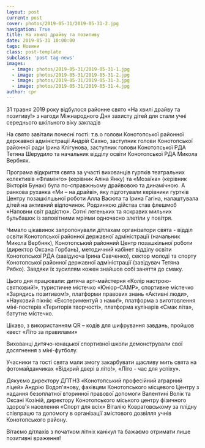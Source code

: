```yaml
---
layout: post
current: post
cover: photos/2019-05-31/2019-05-31-2.jpg
navigation: True
title: На хвилі драйву та позитиву
date: 2019-05-31 10:00:00
tags: Новини
class: post-template
subclass: 'post tag-news'
images:
  - image: photos/2019-05-31/2019-05-31-1.jpg
  - image: photos/2019-05-31/2019-05-31-2.jpg
  - image: photos/2019-05-31/2019-05-31-3.jpg
  - image: photos/2019-05-31/2019-05-31-4.jpg
author: cpr
---
```


31 травня 2019 року відбулося районне свято «На хвилі драйву та позитиву!» з нагоди Міжнародного Дня захисту дітей для стали учні середнього шкільного віку закладів

На свято завітали почесні гості: т.в.о голови Конотопської районної державної адміністрації Андрій Сахно, заступник голови Конотопської районної ради Ірина Клігунова, заступник голови Конотопської РДА Тетяна Шерудило та начальник відділу освіти Конотопської РДА Микола Вербняк.

Програма відкриття свята за участі вихованців гуртків театральних колективів «Фламінго» (керівник Аліна Янку) та «Мозаїка» (керівник Вікторія Бунак)  була по-справжньому драйвовою та динамічною.  А ранкова руханка «Ми – на драйві», яку підготували керівники гуртків Центру позашкілшьної роботи  Алла Васюта та Ірина Гагіна,  налаштувала дітей на активний відпочинок. Родзинкою дійства  став флешмоб «Наповни світ радістю». Сотні легеньких  та яскравих мильних бульбашок із заповітними мріями одночасно злетіли у повітря.

Чимало цікавинок запропонували дітлахам організатори свята  - відділ освіти Конотопської районної державної адміністрації (начальник Микола Вербняк), Конотопський районний Центр позашкільної роботи (директор Оксана Горбань),  методичний кабінет відділу освіти Конотопської РДА (завідуюча Ірина Савченко), сектор молоді та спорту Конотопської районної державної адміністрації (завідувач Тетяна Рябко).  Завдяки їх зусиллям кожен знайшов собі заняття до смаку.

Цього дня працювали: дитяча арт-майстерня  «Колір настрою-святковий!», туристичне містечко «Юніор-САМР», спортивне містечко «Зарядись позитивом!», платформи правових знань «Активні люди», «Науковий пікнік: «Експериментуй з нами!», платформа з виготовлення міні-постерів «Територія творчості», платформа кулінарів «Смак літа», батутне містечко. 

Цікаво, з використанням QR – кодів для шифрування завдань, пройшов  квест «Літо за правилами»

Вихованці  дитячо-юнацької спортивної школи демонстрували  свої досягнення  з міні-футболу.       

Учасники та гості свята мали змогу закарбувати щасливу мить свята  на фотомайданчиках «Відкрий двері в літо!», «Літо - час для успіху».

Дякуємо директору ДПТНЗ «Конотопський професійний аграрний ліцей» Андрію Водоп'янову, фахівцям Конотопського  місцевого Центру з надання безоплатної вторинної правової допомоги  Валентині Волік та Оксані Козіній, директору  Конотопського міського центру фізичного здоров'я населення «Спорт для всіх» Віталію Ковратовському за плідну співпрацю та допомогу в організації змістового дозвілля учнів Конотопського району.

Вітаємо дітлахів з початком літніх канікул та бажаємо отримати лише позитивні враження!
